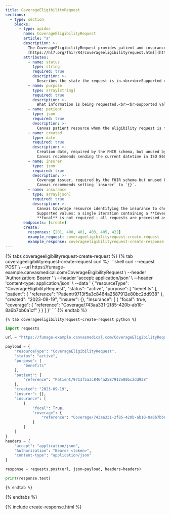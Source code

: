 ```yaml
---
title: CoverageEligibilityRequest
sections:
  - type: section
    blocks:
      - type: apidoc
        name: CoverageEligibilityRequest
        article: "a"
        description: >-
          The CoverageEligibilityRequest provides patient and insurance coverage information to an insurer for them to respond, in the form of an CoverageEligibilityResponse, with information regarding whether the stated coverage is valid and in-force.<br><br>
          [https://hl7.org/fhir/R4/coverageeligibilityrequest.html](https://hl7.org/fhir/R4/coverageeligibilityrequest.html)
        attributes:
          - name: status
            type: string
            required: true
            description: >-
              Describes the state the request is in.<br><br>Supported values: **active**
          - name: purpose
            type: array[string]
            required: true
            description: >-
              What information is being requested.<br><br>Supported values: only **["benefits"]** is valid
          - name: patient
            type: json
            required: true
            description: >-
              Canvas patient resource whom the eligibility request is for
          - name: created
            type: date
            required: true
            description: >-
              Creation date, required by the FHIR schema, but unused by Canvas.<br><br>
              Canvas recommends sending the current datetime in ISO 8601 format.
          - name: insurer
            type: json
            required: true
            description: >-
              Coverage issuer, required by the FHIR schema but unused by Canvas.<br><br>
              Canvas recommends setting `insurer` to `{}`.
          - name: insurance
            type: array[json]
            required: true
            description: >-
              Canvas Coverage resource identifying the insurance to check eligibility against<br><br>
              Supported values: a single iteration containing a **Coverage** resource.<br><br>
              **focal** is not required - all requests are processed as **true**
        endpoints: [create]
        create:
          responses: [201, 400, 401, 403, 405, 422]
          example_request: coverageeligibilityrequest-create-request
          example_response: coverageeligibilityrequest-create-response
---
```


<div id="coverageeligibilityrequest-create-request">
  {% tabs coverageeligibilityrequest-create-request %}
    {% tab coverageeligibilityrequest-create-request curl %}
```shell
curl --request POST \
     --url https://fumage-example.canvasmedical.com/CoverageEligibilityRequest \
     --header 'Authorization: Bearer <token>' \
     --header 'accept: application/json' \
     --header 'content-type: application/json' \
     --data '
{
    "resourceType": "CoverageEligibilityRequest",
    "status": "active",
    "purpose": [
        "benefits"
    ],
    "patient": {
        "reference": "Patient/9713f5a3c8464a2587912e80bc2dd938"
    },
    "created": "2023-09-19",
    "insurer": {},
    "insurance": [
        {
            "focal": true,
            "coverage": {
                "reference": "Coverage/743aa331-2f85-420b-ab10-8a6b7bb6a1cf"
            }
        }
    ]
}'
```
    {% endtab %}

    {% tab coverageeligibilityrequest-create-request python %}
```python
import requests

url = "https://fumage-example.canvasmedical.com/CoverageEligibilityRequest"

payload = {
    "resourceType": "CoverageEligibilityRequest",
    "status": "active",
    "purpose": [
        "benefits"
    ],
    "patient": {
        "reference": "Patient/9713f5a3c8464a2587912e80bc2dd938"
    },
    "created": "2023-09-19",
    "insurer": {},
    "insurance": [
        {
            "focal": True,
            "coverage": {
                "reference": "Coverage/743aa331-2f85-420b-ab10-8a6b7bb6a1cf"
            }
        }
    ]
}
headers = {
    "accept": "application/json",
    "Authorization": "Bearer <token>",
    "content-type": "application/json"
}

response = requests.post(url, json=payload, headers=headers)

print(response.text)
```
    {% endtab %}
  {% endtabs %}
</div>

<div id="coverageeligibilityrequest-create-response">
{% include create-response.html %}
</div>
